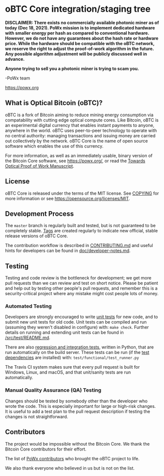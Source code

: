 oBTC Core integration/staging tree
=====================================

**DISCLAIMER: There exists no commercially available photonic miner
as of today (Dec 18, 2021). PoWx mission is to implement dedicated hardware
with smaller energy per hash as compared to conventional hardware.
However, we do not have any guarantees about the hash rate or hardware price.
While the hardware should be compatible with the oBTC network,
we reserve the right to adjust the proof-of-work algorithm in the future.
Any possible algorithm adjustment will be publicly discussed well in advance.**

**Anyone trying to sell you a photonic miner is trying to scam you.**

-PoWx team

https://powx.org

What is Optical Bitcoin (oBTC)?
-------------------------------

oBTC is a fork of Bitcoin aiming to reduce mining energy consumption via compatability with cutting edge optical compute cores.  Like
Bitcoin, oBTC is an experimental digital currency that enables instant payments
to anyone, anywhere in the world. oBTC uses peer-to-peer technology to
operate with no central authority: managing transactions and issuing money are
carried out collectively by the network. oBTC Core is the name of open
source software which enables the use of this currency.

For more information, as well as an immediately usable, binary version of
the Bitcoin Core software, see https://powx.org/, or read the
[Towards Optical Proof of Work Manuscript](https://assets.pubpub.org/xi9h9rps/01581688887859.pdf).

License
-------

oBTC Core is released under the terms of the MIT license. See [COPYING](COPYING) for more
information or see https://opensource.org/licenses/MIT.

Development Process
-------------------

The `master` branch is regularly built and tested, but is not guaranteed to be
completely stable. [Tags](https://github.com/bitcoin/bitcoin/tags) are created
regularly to indicate new official, stable release versions of oBTC Core.

The contribution workflow is described in [CONTRIBUTING.md](CONTRIBUTING.md)
and useful hints for developers can be found in [doc/developer-notes.md](doc/developer-notes.md).

Testing
-------

Testing and code review is the bottleneck for development; we get more pull
requests than we can review and test on short notice. Please be patient and help out by testing
other people's pull requests, and remember this is a security-critical project where any mistake might cost people
lots of money.

### Automated Testing

Developers are strongly encouraged to write [unit tests](src/test/README.md) for new code, and to
submit new unit tests for old code. Unit tests can be compiled and run
(assuming they weren't disabled in configure) with: `make check`. Further details on running
and extending unit tests can be found in [/src/test/README.md](/src/test/README.md).

There are also [regression and integration tests](/test), written
in Python, that are run automatically on the build server.
These tests can be run (if the [test dependencies](/test) are installed) with: `test/functional/test_runner.py`

The Travis CI system makes sure that every pull request is built for Windows, Linux, and macOS, and that unit/sanity tests are run automatically.

### Manual Quality Assurance (QA) Testing

Changes should be tested by somebody other than the developer who wrote the
code. This is especially important for large or high-risk changes. It is useful
to add a test plan to the pull request description if testing the changes is
not straightforward.


Contributors
------------

The project would be impossible without the Bitcoin Core. We thank the Bitcoin
Core contributors for their effort.

The list of [PoWx contributors](https://github.com/PoWx-Org#contributors) who brought the oBTC project to life.

We also thank everyone who believed in us but is not on the list.
